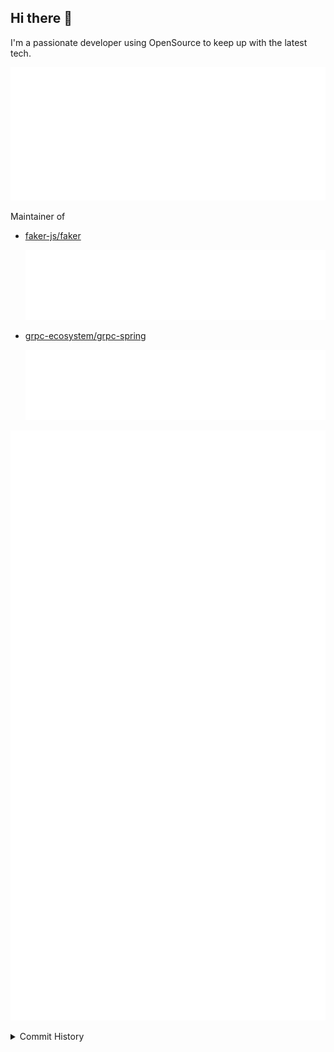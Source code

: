 ## Hi there 👋

I'm a passionate developer using OpenSource to keep up with the latest tech.

[![ST-DDT GH metrics](metrics.self.svg)](https://github.com/ST-DDT?tab=repositories&type=)

Maintainer of

- [faker-js/faker](https://github.com/faker-js/faker)

  [![faker-js/faker GH metrics](metrics.faker.svg)](https://github.com/faker-js/faker)

- [grpc-ecosystem/grpc-spring](https://github.com/grpc-ecosystem/grpc-spring)

  [![grpc-ecosystem/grpc-spring GH metrics](metrics.grpc-spring.svg)](https://github.com/grpc-ecosystem/grpc-spring)

[![achievements](metrics.achievements.svg)](https://github.com/ST-DDT?tab=achievements)

<details>
<summary>Commit History</summary>

![commit calendar](metrics.calendar.svg)

</details>

